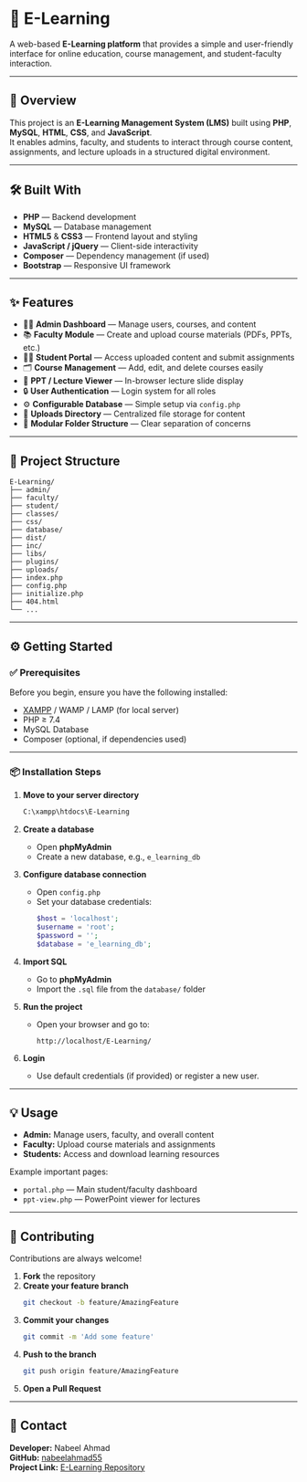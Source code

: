# 📘 E-Learning

A web-based **E-Learning platform** that provides a simple and user-friendly interface for online education, course management, and student-faculty interaction.

---

## 🚀 Overview

This project is an **E-Learning Management System (LMS)** built using **PHP**, **MySQL**, **HTML**, **CSS**, and **JavaScript**.  
It enables admins, faculty, and students to interact through course content, assignments, and lecture uploads in a structured digital environment.

---

## 🛠️ Built With

- **PHP** — Backend development  
- **MySQL** — Database management  
- **HTML5** & **CSS3** — Frontend layout and styling  
- **JavaScript / jQuery** — Client-side interactivity  
- **Composer** — Dependency management (if used)  
- **Bootstrap** — Responsive UI framework  

---

## ✨ Features

- 👨‍🏫 **Admin Dashboard** — Manage users, courses, and content  
- 📚 **Faculty Module** — Create and upload course materials (PDFs, PPTs, etc.)  
- 👩‍🎓 **Student Portal** — Access uploaded content and submit assignments  
- 🗂️ **Course Management** — Add, edit, and delete courses easily  
- 🧠 **PPT / Lecture Viewer** — In-browser lecture slide display  
- 🔒 **User Authentication** — Login system for all roles  
- ⚙️ **Configurable Database** — Simple setup via `config.php`  
- 📁 **Uploads Directory** — Centralized file storage for content  
- 🧩 **Modular Folder Structure** — Clear separation of concerns  

---

## 📂 Project Structure

```
E-Learning/
├── admin/
├── faculty/
├── student/
├── classes/
├── css/
├── database/
├── dist/
├── inc/
├── libs/
├── plugins/
├── uploads/
├── index.php
├── config.php
├── initialize.php
├── 404.html
└── ...
```

---

## ⚙️ Getting Started

### ✅ Prerequisites

Before you begin, ensure you have the following installed:

- [XAMPP](https://www.apachefriends.org/) / WAMP / LAMP (for local server)  
- PHP ≥ 7.4  
- MySQL Database  
- Composer (optional, if dependencies used)  

---

### 📦 Installation Steps

1. **Move to your server directory**
   ```bash
   C:\xampp\htdocs\E-Learning
   ```

2. **Create a database**
   - Open **phpMyAdmin**
   - Create a new database, e.g., `e_learning_db`

3. **Configure database connection**
   - Open `config.php`
   - Set your database credentials:
     ```php
     $host = 'localhost';
     $username = 'root';
     $password = '';
     $database = 'e_learning_db';
     ```

4. **Import SQL**
   - Go to **phpMyAdmin**
   - Import the `.sql` file from the `database/` folder

5. **Run the project**
   - Open your browser and go to:
     ```
     http://localhost/E-Learning/
     ```

6. **Login**
   - Use default credentials (if provided) or register a new user.

---

## 💡 Usage

- **Admin:** Manage users, faculty, and overall content  
- **Faculty:** Upload course materials and assignments  
- **Students:** Access and download learning resources  

Example important pages:
- `portal.php` — Main student/faculty dashboard  
- `ppt-view.php` — PowerPoint viewer for lectures  

---

## 🤝 Contributing

Contributions are always welcome!

1. **Fork** the repository  
2. **Create your feature branch**
   ```bash
   git checkout -b feature/AmazingFeature
   ```
3. **Commit your changes**
   ```bash
   git commit -m 'Add some feature'
   ```
4. **Push to the branch**
   ```bash
   git push origin feature/AmazingFeature
   ```
5. **Open a Pull Request**

---

## 📧 Contact

**Developer:** Nabeel Ahmad  
**GitHub:** [nabeelahmad55](https://github.com/nabeelahmad55)  
**Project Link:** [E-Learning Repository](https://github.com/nabeelahmad55/E-Learning)



